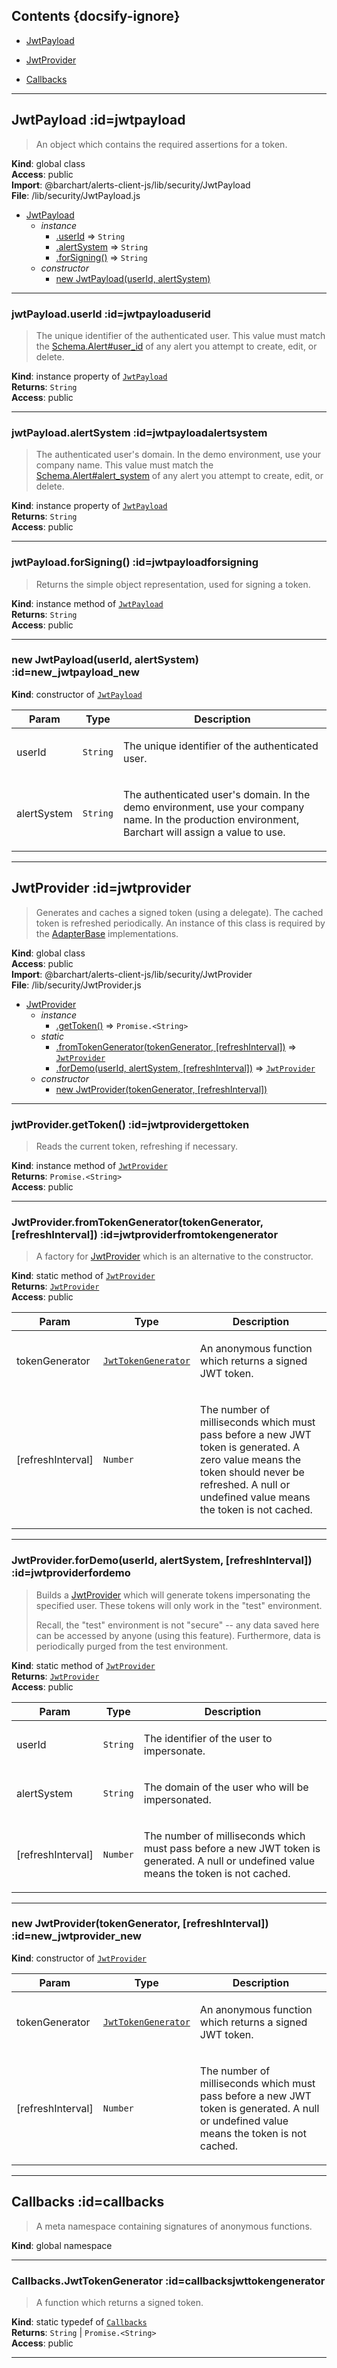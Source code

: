 ## Contents {docsify-ignore}

* [JwtPayload](#JwtPayload) 

* [JwtProvider](#JwtProvider) 

* [Callbacks](#Callbacks) 


* * *

## JwtPayload :id=jwtpayload
> An object which contains the required assertions for a token.

**Kind**: global class  
**Access**: public  
**Import**: @barchart/alerts-client-js/lib/security/JwtPayload  
**File**: /lib/security/JwtPayload.js  

* [JwtPayload](#JwtPayload)
    * _instance_
        * [.userId](#JwtPayloaduserId) ⇒ <code>String</code>
        * [.alertSystem](#JwtPayloadalertSystem) ⇒ <code>String</code>
        * [.forSigning()](#JwtPayloadforSigning) ⇒ <code>String</code>
    * _constructor_
        * [new JwtPayload(userId, alertSystem)](#new_JwtPayload_new)


* * *

### jwtPayload.userId :id=jwtpayloaduserid
> The unique identifier of the authenticated user. This value must match
> the [Schema.Alert#user_id](#schemaalertuser_id) of any alert you attempt to create, edit, or delete.

**Kind**: instance property of [<code>JwtPayload</code>](#JwtPayload)  
**Returns**: <code>String</code>  
**Access**: public  

* * *

### jwtPayload.alertSystem :id=jwtpayloadalertsystem
> The authenticated user's domain. In the demo environment, use your company name. This value must
> match the [Schema.Alert#alert_system](#schemaalertalert_system) of any alert you attempt to create, edit, or delete.

**Kind**: instance property of [<code>JwtPayload</code>](#JwtPayload)  
**Returns**: <code>String</code>  
**Access**: public  

* * *

### jwtPayload.forSigning() :id=jwtpayloadforsigning
> Returns the simple object representation, used for signing a token.

**Kind**: instance method of [<code>JwtPayload</code>](#JwtPayload)  
**Returns**: <code>String</code>  
**Access**: public  

* * *

### new JwtPayload(userId, alertSystem) :id=new_jwtpayload_new
**Kind**: constructor of [<code>JwtPayload</code>](#JwtPayload)  

| Param | Type | Description |
| --- | --- | --- |
| userId | <code>String</code> | <p>The unique identifier of the authenticated user.</p> |
| alertSystem | <code>String</code> | <p>The authenticated user's domain. In the demo environment, use your company name. In the production environment, Barchart will assign a value to use.</p> |


* * *

## JwtProvider :id=jwtprovider
> Generates and caches a signed token (using a delegate). The cached token
> is refreshed periodically. An instance of this class is required by
> the [AdapterBase](/content/sdk/lib-adapters?id=adapterbase) implementations.

**Kind**: global class  
**Access**: public  
**Import**: @barchart/alerts-client-js/lib/security/JwtProvider  
**File**: /lib/security/JwtProvider.js  

* [JwtProvider](#JwtProvider)
    * _instance_
        * [.getToken()](#JwtProvidergetToken) ⇒ <code>Promise.&lt;String&gt;</code>
    * _static_
        * [.fromTokenGenerator(tokenGenerator, [refreshInterval])](#JwtProviderfromTokenGenerator) ⇒ [<code>JwtProvider</code>](#JwtProvider)
        * [.forDemo(userId, alertSystem, [refreshInterval])](#JwtProviderforDemo) ⇒ [<code>JwtProvider</code>](#JwtProvider)
    * _constructor_
        * [new JwtProvider(tokenGenerator, [refreshInterval])](#new_JwtProvider_new)


* * *

### jwtProvider.getToken() :id=jwtprovidergettoken
> Reads the current token, refreshing if necessary.

**Kind**: instance method of [<code>JwtProvider</code>](#JwtProvider)  
**Returns**: <code>Promise.&lt;String&gt;</code>  
**Access**: public  

* * *

### JwtProvider.fromTokenGenerator(tokenGenerator, [refreshInterval]) :id=jwtproviderfromtokengenerator
> A factory for [JwtProvider](/content/sdk/lib-security?id=jwtprovider) which is an alternative to the constructor.

**Kind**: static method of [<code>JwtProvider</code>](#JwtProvider)  
**Returns**: [<code>JwtProvider</code>](#JwtProvider)  
**Access**: public  

| Param | Type | Description |
| --- | --- | --- |
| tokenGenerator | [<code>JwtTokenGenerator</code>](#CallbacksJwtTokenGenerator) | <p>An anonymous function which returns a signed JWT token.</p> |
| [refreshInterval] | <code>Number</code> | <p>The number of milliseconds which must pass before a new JWT token is generated. A zero value means the token should never be refreshed. A null or undefined value means the token is not cached.</p> |


* * *

### JwtProvider.forDemo(userId, alertSystem, [refreshInterval]) :id=jwtproviderfordemo
> Builds a [JwtProvider](/content/sdk/lib-security?id=jwtprovider) which will generate tokens impersonating the specified
> user. These tokens will only work in the &quot;test&quot; environment.</p>
> <p>Recall, the &quot;test&quot; environment is not &quot;secure&quot; -- any data saved here can be accessed
> by anyone (using this feature). Furthermore, data is periodically purged from the
> test environment.

**Kind**: static method of [<code>JwtProvider</code>](#JwtProvider)  
**Returns**: [<code>JwtProvider</code>](#JwtProvider)  
**Access**: public  

| Param | Type | Description |
| --- | --- | --- |
| userId | <code>String</code> | <p>The identifier of the user to impersonate.</p> |
| alertSystem | <code>String</code> | <p>The domain of the user who will be impersonated.</p> |
| [refreshInterval] | <code>Number</code> | <p>The number of milliseconds which must pass before a new JWT token is generated. A null or undefined value means the token is not cached.</p> |


* * *

### new JwtProvider(tokenGenerator, [refreshInterval]) :id=new_jwtprovider_new
**Kind**: constructor of [<code>JwtProvider</code>](#JwtProvider)  

| Param | Type | Description |
| --- | --- | --- |
| tokenGenerator | [<code>JwtTokenGenerator</code>](#CallbacksJwtTokenGenerator) | <p>An anonymous function which returns a signed JWT token.</p> |
| [refreshInterval] | <code>Number</code> | <p>The number of milliseconds which must pass before a new JWT token is generated. A null or undefined value means the token is not cached.</p> |


* * *

## Callbacks :id=callbacks
> A meta namespace containing signatures of anonymous functions.

**Kind**: global namespace  

* * *

### Callbacks.JwtTokenGenerator :id=callbacksjwttokengenerator
> A function which returns a signed token.

**Kind**: static typedef of [<code>Callbacks</code>](#Callbacks)  
**Returns**: <code>String</code> \| <code>Promise.&lt;String&gt;</code>  
**Access**: public  

* * *

